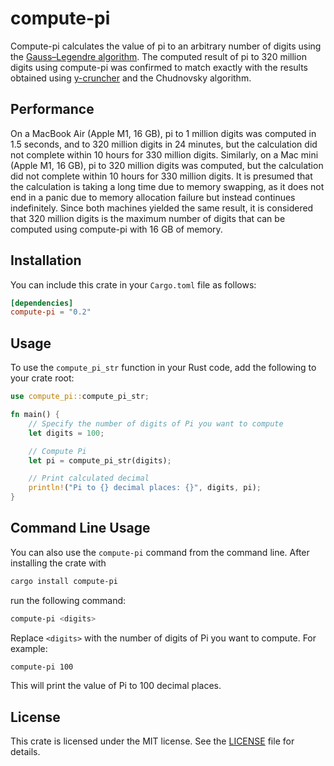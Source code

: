 # compute-pi

Compute-pi calculates the value of pi to an arbitrary number of digits using the [Gauss–Legendre algorithm](https://en.wikipedia.org/wiki/Gauss%E2%80%93Legendre_algorithm). The computed result of pi to 320 million digits using compute-pi was confirmed to match exactly with the results obtained using [y-cruncher](http://www.numberworld.org/y-cruncher/) and the Chudnovsky algorithm.

## Performance

On a MacBook Air (Apple M1, 16 GB), pi to 1 million digits was computed in 1.5 seconds, and to 320 million digits in 24 minutes, but the calculation did not complete within 10 hours for 330 million digits. Similarly, on a Mac mini (Apple M1, 16 GB), pi to 320 million digits was computed, but the calculation did not complete within 10 hours for 330 million digits. It is presumed that the calculation is taking a long time due to memory swapping, as it does not end in a panic due to memory allocation failure but instead continues indefinitely. Since both machines yielded the same result, it is considered that 320 million digits is the maximum number of digits that can be computed using compute-pi with 16 GB of memory.

## Installation

You can include this crate in your `Cargo.toml` file as follows:

```toml
[dependencies]
compute-pi = "0.2"
```

## Usage

To use the `compute_pi_str` function in your Rust code, add the following to your crate root:

```rust
use compute_pi::compute_pi_str;

fn main() {
    // Specify the number of digits of Pi you want to compute
    let digits = 100;

    // Compute Pi
    let pi = compute_pi_str(digits);

    // Print calculated decimal
    println!("Pi to {} decimal places: {}", digits, pi);
}
```

## Command Line Usage

You can also use the `compute-pi` command from the command line. After installing the crate with
```bash
cargo install compute-pi
```
run the following command:

```bash
compute-pi <digits>
```

Replace `<digits>` with the number of digits of Pi you want to compute. For example:

```bash
compute-pi 100
```

This will print the value of Pi to 100 decimal places.

## License

This crate is licensed under the MIT license. See the [LICENSE](LICENSE) file for details.
